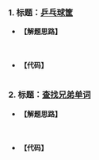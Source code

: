 ### 1. 标题：[乒乓球筐](https://www.nowcoder.com/questionTerminal/bb4f1a23dbb84fd7b77be1fbe9eaaf32)
- **【解题思路】**

　　

- **【代码】**
```C++

```

### 2. 标题：[查找兄弟单词](https://www.nowcoder.com/questionTerminal/03ba8aeeef73400ca7a37a5f3370fe68)
- **【解题思路】**

　　

- **【代码】**
```C++

```
